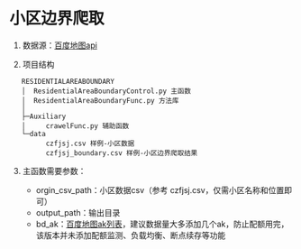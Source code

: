 # 小区边界爬取

1. 数据源：[百度地图api](https://lbsyun.baidu.com/index.php?title=jspopular/guide/introduction)

2. 项目结构
``` 
   RESIDENTIALAREABOUNDARY
   │  ResidentialAreaBoundaryControl.py 主函数
   │  ResidentialAreaBoundaryFunc.py 方法库
   │  
   ├─Auxiliary
   │     crawelFunc.py 辅助函数
   └─data
         czfjsj.csv 样例-小区数据
         czfjsj_boundary.csv 样例-小区边界爬取结果
   ```

3. 主函数需要参数：

   - orgin_csv_path：小区数据csv（参考 czfjsj.csv，仅需小区名称和位置即可）
   - output_path：输出目录
   - bd_ak：[百度地图ak列表](http://lbsyun.baidu.com/apiconsole/key?application=key)，建议数据量大多添加几个ak，防止配额用完，该版本并未添加配额监测、负载均衡、断点续存等功能